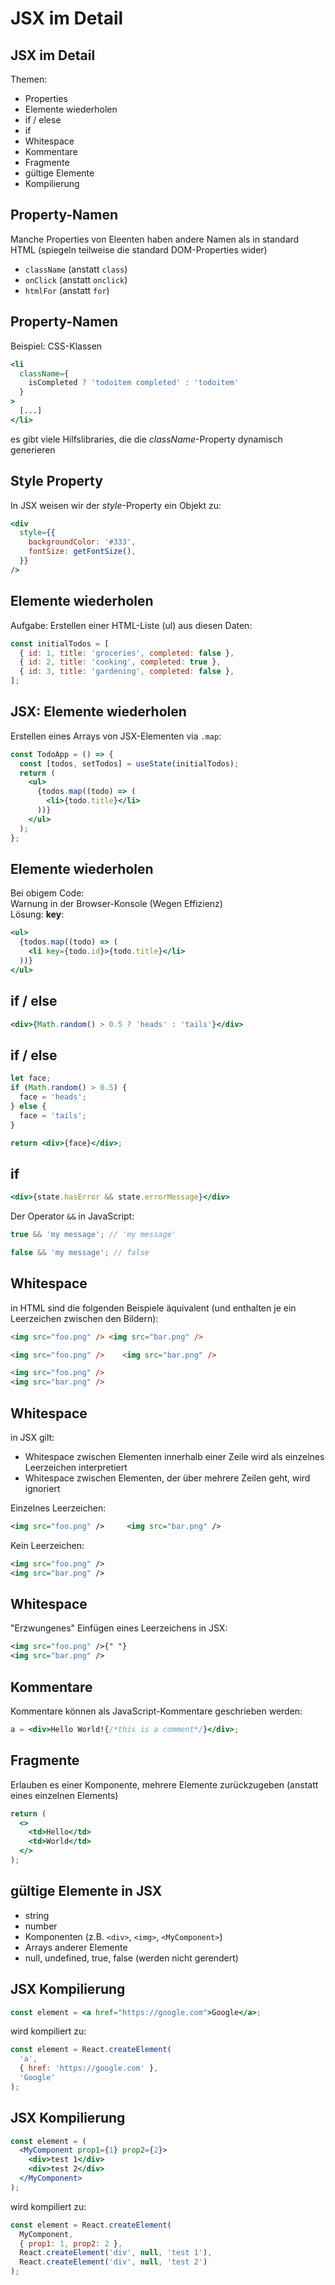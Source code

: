 # JSX im Detail

## JSX im Detail

Themen:

- Properties
- Elemente wiederholen
- if / elese
- if
- Whitespace
- Kommentare
- Fragmente
- gültige Elemente
- Kompilierung

## Property-Namen

Manche Properties von Eleenten haben andere Namen als in standard HTML (spiegeln teilweise die standard DOM-Properties wider)

- `className` (anstatt `class`)
- `onClick` (anstatt `onclick`)
- `htmlFor` (anstatt `for`)

## Property-Namen

Beispiel: CSS-Klassen

```jsx
<li
  className={
    isCompleted ? 'todoitem completed' : 'todoitem'
  }
>
  [...]
</li>
```

es gibt viele Hilfslibraries, die die _className_-Property dynamisch generieren

## Style Property

In JSX weisen wir der _style_-Property ein Objekt zu:

```jsx
<div
  style={{
    backgroundColor: '#333',
    fontSize: getFontSize(),
  }}
/>
```

## Elemente wiederholen

Aufgabe: Erstellen einer HTML-Liste (ul) aus diesen Daten:

```js
const initialTodos = [
  { id: 1, title: 'groceries', completed: false },
  { id: 2, title: 'cooking', completed: true },
  { id: 3, title: 'gardening', completed: false },
];
```

## JSX: Elemente wiederholen

Erstellen eines Arrays von JSX-Elementen via `.map`:

```jsx
const TodoApp = () => {
  const [todos, setTodos] = useState(initialTodos);
  return (
    <ul>
      {todos.map((todo) => (
        <li>{todo.title}</li>
      ))}
    </ul>
  );
};
```

## Elemente wiederholen

Bei obigem Code:  
Warnung in der Browser-Konsole (Wegen Effizienz)  
Lösung: **key**:

```jsx
<ul>
  {todos.map((todo) => (
    <li key={todo.id}>{todo.title}</li>
  ))}
</ul>
```

## if / else

```jsx
<div>{Math.random() > 0.5 ? 'heads' : 'tails'}</div>
```

## if / else

```jsx
let face;
if (Math.random() > 0.5) {
  face = 'heads';
} else {
  face = 'tails';
}

return <div>{face}</div>;
```

## if

```jsx
<div>{state.hasError && state.errorMessage}</div>
```

Der Operator `&&` in JavaScript:

```js
true && 'my message'; // 'my message'

false && 'my message'; // false
```

## Whitespace

in HTML sind die folgenden Beispiele äquivalent (und enthalten je ein Leerzeichen zwischen den Bildern):

<!-- prettier-ignore-start -->

```html
<img src="foo.png" /> <img src="bar.png" />
```

```html
<img src="foo.png" />    <img src="bar.png" />
```

```html
<img src="foo.png" />
<img src="bar.png" />
```

<!-- prettier-ignore-end -->

## Whitespace

in JSX gilt:

- Whitespace zwischen Elementen innerhalb einer Zeile wird als einzelnes Leerzeichen interpretiert
- Whitespace zwischen Elementen, der über mehrere Zeilen geht, wird ignoriert

<!-- prettier-ignore-start -->

Einzelnes Leerzeichen:

```xml
<img src="foo.png" />     <img src="bar.png" />
```

Kein Leerzeichen:

```xml
<img src="foo.png" />
<img src="bar.png" />
```

<!-- prettier-ignore-end -->

## Whitespace

"Erzwungenes" Einfügen eines Leerzeichens in JSX:

```xml
<img src="foo.png" />{" "}
<img src="bar.png" />
```

## Kommentare

Kommentare können als JavaScript-Kommentare geschrieben werden:

```jsx
a = <div>Hello World!{/*this is a comment*/}</div>;
```

## Fragmente

Erlauben es einer Komponente, mehrere Elemente zurückzugeben (anstatt eines einzelnen Elements)

```jsx
return (
  <>
    <td>Hello</td>
    <td>World</td>
  </>
);
```

## gültige Elemente in JSX

- string
- number
- Komponenten (z.B. `<div>`, `<img>`, `<MyComponent>`)
- Arrays anderer Elemente
- null, undefined, true, false (werden nicht gerendert)

## JSX Kompilierung

```jsx
const element = <a href="https://google.com">Google</a>;
```

wird kompiliert zu:

```js
const element = React.createElement(
  'a',
  { href: 'https://google.com' },
  'Google'
);
```

## JSX Kompilierung

```jsx
const element = (
  <MyComponent prop1={1} prop2={2}>
    <div>test 1</div>
    <div>test 2</div>
  </MyComponent>
);
```

wird kompiliert zu:

```js
const element = React.createElement(
  MyComponent,
  { prop1: 1, prop2: 2 },
  React.createElement('div', null, 'test 1'),
  React.createElement('div', null, 'test 2')
);
```
